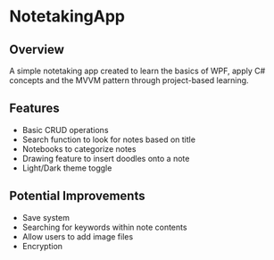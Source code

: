 # NotetakingApp
## Overview
A simple notetaking app created to learn the basics of WPF, apply C# concepts and the MVVM pattern through project-based learning.

## Features
- Basic CRUD operations
- Search function to look for notes based on title
- Notebooks to categorize notes
- Drawing feature to insert doodles onto a note
- Light/Dark theme toggle

## Potential Improvements
- Save system
- Searching for keywords within note contents
- Allow users to add image files
- Encryption
